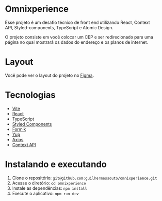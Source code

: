 # Omnixperience

Esse projeto é um desafio técnico de front end utilizando React, Context API, Styled-components, TypeScript e Atomic Design.

O projeto consiste em você colocar um CEP e ser redirecionado para uma página no qual mostrará os dados do endereço e os planos de internet.

# Layout
Você pode ver o layout do projeto no [Figma](https://www.figma.com/file/UOFCivXLDSs67gAwlMzxxY/Test-Front-End?node-id=0%3A1).

# Tecnologias
- [Vite](https://vitejs.dev/)
- [React](https://reactjs.org/)
- [TypeScript](https://www.typescriptlang.org/)
- [Styled Components](https://styled-components.com)
- [Formik](https://github.com/jaredpalmer/formik)
- [Yup](https://github.com/jquense/yup)
- [Axios](https://github.com/axios/axios)
- [Context API](https://reactjs.org/docs/context.html)

# Instalando e executando
1. Clone o repositório:  `git@github.com:guilhermessouto/omnixperience.git`
2. Acesse o diretório: `cd omnixperience`
3. Instale as dependências: `npm install`
4. Execute o aplicativo: `npm run dev`
